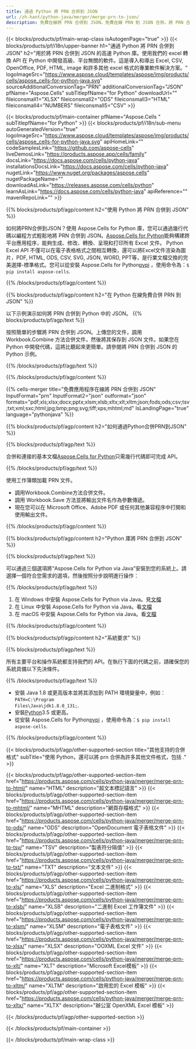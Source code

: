 ```yaml
---
title: 通過 Python 將 PRN 合併到 JSON
url: /zh-hant/python-java/merger/merge-prn-to-json/ 
description: 免費在線將 PRN 合併到 JSON。免費在線 PRN 到 JSON 合併。將 PRN 合併到 Word、Excel、PPTX、PDF、JPG、HTML、ODS、SVG、XPS 等。
---
```

{{< blocks/products/pf/main-wrap-class isAutogenPage="true" >}}
{{< blocks/products/pf/i18n/upper-banner h1="通過 Python 將 PRN 合併到 JSON" h2="用於將 PRN 合併到 JSON 的高速 Python 庫。使用我們的 excel 轉換 API 在 Python 中開發高級、平台無關的軟件。這是導入和導出 Excel, CSV, OpenOffice, PDF, HTML, image 和許多其他 excel 格式的專業軟件解決方案。" logoImageSrc="https://www.aspose.cloud/templates/aspose/img/products/cells/aspose_cells-for-python-java.svg" sourceAdditionalConversionTag="PRN" additionalConversionTag="JSON" pfName="Aspose.Cells" subTitlepfName="for Python" downloadUrl="" fileiconsmall1="XLSX" fileiconsmall2="ODS" fileiconsmall3="HTML" fileiconsmall4="NUMBERS" fileiconsmall5="CSV" >}}

{{< blocks/products/pf/main-container pfName="Aspose.Cells " subTitlepfName="for Python" >}}
{{< blocks/products/pf/i18n/sub-menu autoGeneratedVersion="true" logoImageSrc="https://www.aspose.cloud/templates/aspose/img/products/cells/aspose_cells-for-python-java.svg" apiHomeLink="" codeSamplesLink="https://github.com/aspose-cells" liveDemosLink="https://products.aspose.app/cells/family" docsLink="https://docs.aspose.com/cells/python-java" installationsDocsLink="https://docs.aspose.com/cells/python-java" nugetLink="https://www.nuget.org/packages/aspose.cells" nugetPackageName="" downloadAsLink="https://releases.aspose.com/cells/python" learnAsLink="https://docs.aspose.com/cells/python-java" apiReference="" mavenRepoLink="" >}}

{{% blocks/products/pf/agp/content h2="使用 Python 將 PRN 合併到 JSON" %}}

如何將PRN合併到JSON？使用 Aspose.Cells for Python 庫，您可以通過幾行代碼以編程方式輕鬆地將 PRN 合併到 JSON。[Aspose.Cells for Python](https://pypi.org/project/aspose-cells)能夠構建跨平台應用程序，能夠生成、修改、轉換、呈現和打印所有 Excel 文件。 Python Excel API 不僅可以在電子表格格式之間相互轉換，還可以將Excel文件渲染為圖片，PDF, HTML, ODS, CSV, SVG, JSON, WORD, PPT等，是行業文檔交換的完美選擇-標準格式。您可以從安裝 Aspose.Cells for Python<a href="https://pypi.org/project/aspose-cells/">pypi</a> ，使用命令為：<code>$ pip install aspose-cells</code>.


{{% /blocks/products/pf/agp/content %}}

{{% blocks/products/pf/agp/content h2="在 Python 在線免費合併 PRN 到 JSON" %}}

以下示例演示如何將 PRN 合併到 Python 中的 JSON。
{{% blocks/products/pf/agp/text %}}

按照簡單的步驟將 PRN 合併到 JSON。上傳您的文件，調用 Workbook.Combine 方法合併文件，然後將其保存到 JSON 文件。如果您在 Python 中開發代碼，這將比聽起來更簡單。請參閱將 PRN 合併到 JSON 的 Python 示例。

{{% /blocks/products/pf/agp/text %}}

{{% /blocks/products/pf/agp/content %}}

{{% cells-merger title="免費應用程序在線將 PRN 合併到 JSON" InputFormat="prn" InputFormat2="json" outformat="json" formats="pdf;xls;xlsx;docx;pptx;xlsm;xlsb;xltx;xlt;xltm;json;fods;ods;csv;tsv;txt;xml;sxc;html;jpg;bmp;png;svg;tiff;xps;mhtml;md" IsLandingPage="true" language="pythonjava" %}}

{{% blocks/products/pf/agp/content h2="如何通過Python合併PRN到JSON" %}}

{{% blocks/products/pf/agp/text %}}

合併和連接的基本文檔[Aspose.Cells for Python](https://products.aspose.com/cells/python-java)只需幾行代碼即可完成 API。

{{% /blocks/products/pf/agp/text %}}

使用工作簿類加載 PRN 文件。
+ 調用Workbook.Combine方法合併文件。
+ 調用 Workbook.Save 方法並將輸出文件名作為參數傳遞。
+ 現在您可以在 Microsoft Office、Adobe PDF 或任何其他兼容程序中打開和使用輸出文件。

{{% /blocks/products/pf/agp/content %}}

{{% blocks/products/pf/agp/content h2="Python 庫將 PRN 合併到 JSON" %}}

{{% blocks/products/pf/agp/text %}}

可以通過三個選項將“Aspose.Cells for Python via Java”安裝到您的系統上。請選擇一個符合您需求的選項，然後按照分步說明進行操作：

{{% /blocks/products/pf/agp/text %}}

1. 在 Windows 中安裝 Aspose.Cells for Python via Java。見[文檔](https://docs.aspose.com/cells/python-java/getting-started/#windows)
1. 在 Linux 中安裝 Aspose.Cells for Python via Java。看[文檔](https://docs.aspose.com/cells/python-java/getting-started/#linux)
1. 在 macOS 中安裝 Aspose.Cells for Python via Java。看[文檔](https://docs.aspose.com/cells/python-java/getting-started/#macos)


{{% /blocks/products/pf/agp/content %}}

 
{{% blocks/products/pf/agp/content h2="系統要求" %}}

{{% blocks/products/pf/agp/text %}}

所有主要平台和操作系統都支持我們的 API。在執行下面的代碼之前，請確保您的系統具備以下先決條件。

{{% /blocks/products/pf/agp/text %}}

- 安裝 Java 1.8 或更高版本並將其添加到 PATH 環境變量中，例如：<code>PATH=C:\Program Files\Java\jdk1.8.0_131;</code>.
- 安裝[Python](https://www.python.org/downloads/)3.5 或更高。
- 從安裝 Aspose.Cells for Python<a href="https://pypi.org/project/aspose-cells/">pypi</a> ，使用命令為：<code>$ pip install aspose-cells</code>.


{{% /blocks/products/pf/agp/content %}}


{{< blocks/products/pf/agp/other-supported-section title="其他支持的合併格式" subTitle="使用 Python，還可以將 prn 合併為許多其他文件格式，包括 ." >}}

{{< blocks/products/pf/agp/other-supported-section-item href="https://products.aspose.com/cells/python-java/merger/merge-prn-to-html/" name="HTML" description="超文本標記語言" >}}
{{< blocks/products/pf/agp/other-supported-section-item href="https://products.aspose.com/cells/python-java/merger/merge-prn-to-mhtml/" name="MHTML" description="網頁存檔格式" >}}
{{< blocks/products/pf/agp/other-supported-section-item href="https://products.aspose.com/cells/python-java/merger/merge-prn-to-ods/" name="ODS" description="OpenDocument 電子表格文件" >}}
{{< blocks/products/pf/agp/other-supported-section-item href="https://products.aspose.com/cells/python-java/merger/merge-prn-to-tsv/" name="TSV" description="製表符分隔值" >}}
{{< blocks/products/pf/agp/other-supported-section-item href="https://products.aspose.com/cells/python-java/merger/merge-prn-to-txt/" name="TXT" description="文本文件" >}}
{{< blocks/products/pf/agp/other-supported-section-item href="https://products.aspose.com/cells/python-java/merger/merge-prn-to-xls/" name="XLS" description="Excel 二進制格式" >}}
{{< blocks/products/pf/agp/other-supported-section-item href="https://products.aspose.com/cells/python-java/merger/merge-prn-to-xlsb/" name="XLSB" description="二進制 Excel 工作簿文件" >}}
{{< blocks/products/pf/agp/other-supported-section-item href="https://products.aspose.com/cells/python-java/merger/merge-prn-to-xlsm/" name="XLSM" description="電子表格文件" >}}
{{< blocks/products/pf/agp/other-supported-section-item href="https://products.aspose.com/cells/python-java/merger/merge-prn-to-xlsx/" name="XLSX" description="OOXML Excel 文件" >}}
{{< blocks/products/pf/agp/other-supported-section-item href="https://products.aspose.com/cells/python-java/merger/merge-prn-to-xlt/" name="XLT" description="Microsoft Excel模板" >}}
{{< blocks/products/pf/agp/other-supported-section-item href="https://products.aspose.com/cells/python-java/merger/merge-prn-to-xltm/" name="XLTM" description="啟用宏的 Excel 模板" >}}
{{< blocks/products/pf/agp/other-supported-section-item href="https://products.aspose.com/cells/python-java/merger/merge-prn-to-xltx/" name="XLTX" description="辦公室 OpenXML Excel 模板" >}}

{{< /blocks/products/pf/agp/other-supported-section >}}

{{< /blocks/products/pf/main-container >}}
    
{{< /blocks/products/pf/main-wrap-class >}}
